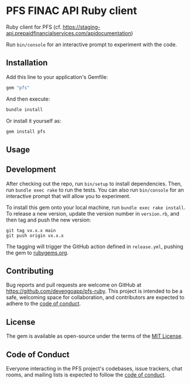 # PFS FINAC API Ruby client

Ruby client for PFS (cf. <https://staging-api.prepaidfinancialservices.com/apidocumentation>)

Run `bin/console` for an interactive prompt to experiment with the code.

## Installation

Add this line to your application's Gemfile:

```ruby
gem "pfs"
```

And then execute:

```sh
bundle install
```

Or install it yourself as:

```sh
gem install pfs
```

## Usage

## Development

After checking out the repo, run `bin/setup` to install dependencies. Then, run `bundle exec rake` to run the tests. You can also run `bin/console` for an interactive prompt that will allow you to experiment.

To install this gem onto your local machine, run `bundle exec rake install`. To release a new version, update the version number in `version.rb`, and then tag and push the new version:

```git
git tag vx.x.x main
git push origin vx.x.x
```

The tagging will trigger the GitHub action defined in `release.yml`, pushing the gem to [rubygems.org](https://rubygems.org).

## Contributing

Bug reports and pull requests are welcome on GitHub at <https://github.com/devengoapp/pfs-ruby>. This project is intended to be a safe, welcoming space for collaboration, and contributors are expected to adhere to the [code of conduct](https://github.com/devengoapp/pfs-ruby/pfs/blob/master/CODE_OF_CONDUCT.md).

## License

The gem is available as open-source under the terms of the [MIT License](https://opensource.org/licenses/MIT).

## Code of Conduct

Everyone interacting in the PFS project's codebases, issue trackers, chat rooms, and mailing lists is expected to follow the [code of conduct](https://github.com/devengoapp/pfs-ruby/blob/master/CODE_OF_CONDUCT.md).
